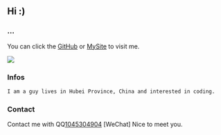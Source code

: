 ## Hi :)

### ...

You can click the [GitHub](https://github.com/yin89/) or [MySite](https://tamade.top) to visit me.

![](https://i.ibb.co/yRyCX7L/5540e3f50d87832b.gif)

### Infos

```markdown
I am a guy lives in Hubei Province, China and interested in coding.
```

### Contact


Contact me with QQ[1045304904](http://wpa.qq.com/msgrd?v=3&uin=1045304904&site=qq&menu=yes) [WeChat]
Nice to meet you.


